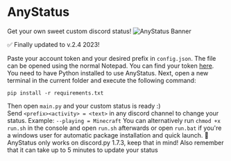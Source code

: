 <h1> AnyStatus </h1>
<p> </p>
Get your own sweet custom discord status!

<img src="https://i.ibb.co/5MMS4qW/Add-a-subheading.png" alt="AnyStatus Banner">

✅ Finally updated to v.2.4 2023!

Paste your account token and your desired prefix in `config.json`. The file can be opened using the normal Notepad. You can find your token <a href="https://www.youtube.com/watch?v=YEgFvgg7ZPI">here</a>.
You need to have Python installed to use AnyStatus.
Next, open a new terminal in the current folder and execute the following command:

    pip install -r requirements.txt
 Then open `main.py` and your custom status is ready :)   
 Send `<prefix><activity> = <text>` in any discord channel to change your status. Example: `--playing = Minecraft`
 You can alternatively run `chmod +x run.sh` in the console and open `run.sh` afterwards or open `run.bat` if you're a windows user for automatic package installation and quick launch.
🛑 AnyStatus only works on discord.py 1.7.3, keep that in mind!
Also remember that it can take up to 5 minutes to update your status
